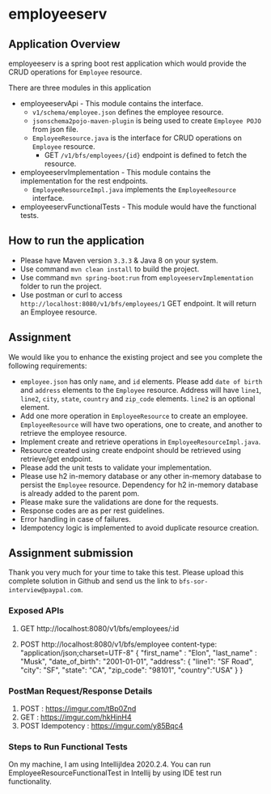 # employeeserv

## Application Overview
employeeserv is a spring boot rest application which would provide the CRUD operations for `Employee` resource.

There are three modules in this application
- employeeservApi - This module contains the interface.
	- `v1/schema/employee.json` defines the employee resource.
	- `jsonschema2pojo-maven-plugin` is being used to create `Employee POJO` from json file.
	- `EmployeeResource.java` is the interface for CRUD operations on `Employee` resource.
		- GET `/v1/bfs/employees/{id}` endpoint is defined to fetch the resource.
- employeeservImplementation - This module contains the implementation for the rest endpoints.
	- `EmployeeResourceImpl.java` implements the `EmployeeResource` interface.
- employeeservFunctionalTests - This module would have the functional tests.

## How to run the application
- Please have Maven version `3.3.3` & Java 8 on your system.
- Use command `mvn clean install` to build the project.
- Use command `mvn spring-boot:run` from `employeeservImplementation` folder to run the project.
- Use postman or curl to access `http://localhost:8080/v1/bfs/employees/1` GET endpoint. It will return an Employee resource.

## Assignment
We would like you to enhance the existing project and see you complete the following requirements:

- `employee.json` has only `name`, and `id` elements. Please add `date of birth` and `address` elements to the `Employee` resource. Address will have `line1`, `line2`, `city`, `state`, `country` and `zip_code` elements. `line2` is an optional element.
- Add one more operation in `EmployeeResource` to create an employee. `EmployeeResource` will have two operations, one to create, and another to retrieve the employee resource.
- Implement create and retrieve operations in `EmployeeResourceImpl.java`.
- Resource created using create endpoint should be retrieved using retrieve/get endpoint.
- Please add the unit tests to validate your implementation.
- Please use h2 in-memory database or any other in-memory database to persist the `Employee` resource. Dependency for h2 in-memory database is already added to the parent pom.
- Please make sure the validations are done for the requests.
- Response codes are as per rest guidelines.
- Error handling in case of failures.
- Idempotency logic is implemented to avoid duplicate resource creation.

## Assignment submission
Thank you very much for your time to take this test. Please upload this complete solution in Github and send us the link to `bfs-sor-interview@paypal.com`.

### Exposed APIs
1. GET http://localhost:8080/v1/bfs/employees/:id

2. POST http://localhost:8080/v1/bfs/employee
content-type: "application/json;charset=UTF-8" 
{
 "first_name" : "Elon",
 "last_name" : "Musk",
 "date_of_birth": "2001-01-01",
 "address": {
     "line1": "SF Road",
     "city": "SF",
     "state": "CA",
     "zip_code": "98101",
     "country":"USA"
 }
}

### PostMan Request/Response Details
1. POST : https://imgur.com/tBp0Znd
2. GET : https://imgur.com/hkHinH4
3. POST Idempotency : https://imgur.com/y85Bqc4

### Steps to Run Functional Tests
On my machine, I am using IntellijIdea 2020.2.4. 
You can run EmployeeResourceFunctionalTest in Intellij by using IDE test run functionality.
